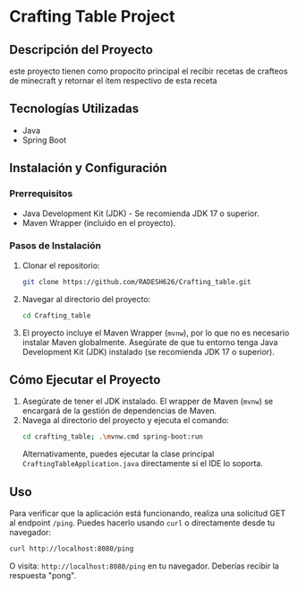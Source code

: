 # Crafting Table Project

## Descripción del Proyecto

este proyecto tienen como propocito principal el recibir recetas de crafteos de minecraft y retornar el item respectivo de esta receta

## Tecnologías Utilizadas

*   Java
*   Spring Boot

## Instalación y Configuración

### Prerrequisitos

*   Java Development Kit (JDK) - Se recomienda JDK 17 o superior.
*   Maven Wrapper (incluido en el proyecto).

### Pasos de Instalación

1.  Clonar el repositorio:
    ```bash
    git clone https://github.com/RADESH626/Crafting_table.git
    ```
2.  Navegar al directorio del proyecto:
    ```bash
    cd Crafting_table
    ```
3.  El proyecto incluye el Maven Wrapper (`mvnw`), por lo que no es necesario instalar Maven globalmente. Asegúrate de que tu entorno tenga Java Development Kit (JDK) instalado (se recomienda JDK 17 o superior).

## Cómo Ejecutar el Proyecto

1.  Asegúrate de tener el JDK instalado. El wrapper de Maven (`mvnw`) se encargará de la gestión de dependencias de Maven.
2.  Navega al directorio del proyecto y ejecuta el comando:
    ```bash
    cd crafting_table; .\mvnw.cmd spring-boot:run
    ```
    Alternativamente, puedes ejecutar la clase principal `CraftingTableApplication.java` directamente si el IDE lo soporta.

## Uso

Para verificar que la aplicación está funcionando, realiza una solicitud GET al endpoint `/ping`. Puedes hacerlo usando `curl` o directamente desde tu navegador:

```bash
curl http://localhost:8080/ping
```

O visita: `http://localhost:8080/ping` en tu navegador. Deberías recibir la respuesta "pong".
